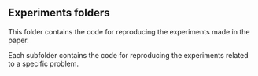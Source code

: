 ## Experiments folders

This folder contains the code for reproducing the experiments made in the paper.

Each subfolder contains the code for reproducing the experiments related to a specific problem.